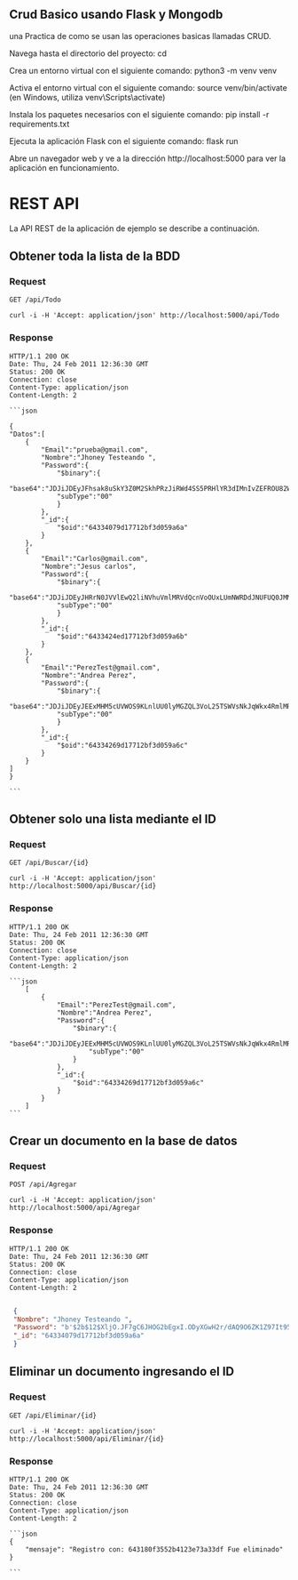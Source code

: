 
## Crud Basico usando Flask y Mongodb

una Practica de como se usan las operaciones basicas llamadas CRUD.

Navega hasta el directorio del proyecto: cd <directorio-NombreDelProyecto>

Crea un entorno virtual con el siguiente comando: python3 -m venv venv

Activa el entorno virtual con el siguiente comando: source venv/bin/activate (en Windows, utiliza venv\Scripts\activate)

Instala los paquetes necesarios con el siguiente comando: pip install -r requirements.txt

Ejecuta la aplicación Flask con el siguiente comando: flask run

Abre un navegador web y ve a la dirección http://localhost:5000 para ver la aplicación en funcionamiento.


# REST API

La API REST de la aplicación de ejemplo se describe a continuación.

## Obtener toda la lista de la BDD

### Request

`GET /api/Todo`

    curl -i -H 'Accept: application/json' http://localhost:5000/api/Todo

### Response

    HTTP/1.1 200 OK
    Date: Thu, 24 Feb 2011 12:36:30 GMT
    Status: 200 OK
    Connection: close
    Content-Type: application/json
    Content-Length: 2

    ```json

    {
    "Datos":[
        {
            "Email":"prueba@gmail.com",
            "Nombre":"Jhoney Testeando ",
            "Password":{
                "$binary":{
                "base64":"JDJiJDEyJFhsak8uSkY3Z0M2SkhPRzJiRWd4SS5PRHlYR3dIMnIvZEFROU82WksxWjk3SXQ5NWc0VzdP",
                "subType":"00"
                }
            },
            "_id":{
                "$oid":"64334079d17712bf3d059a6a"
            }
        },
        {
            "Email":"Carlos@gmail.com",
            "Nombre":"Jesus carlos",
            "Password":{
                "$binary":{
                "base64":"JDJiJDEyJHRrN0JVVlEwQ2liNVhuVmlMRVdQcnVoOUxLUmNWRDdJNUFUQ0JMM3NVNE93NEtRWjdzcWRt",
                "subType":"00"
                }
            },
            "_id":{
                "$oid":"6433424ed17712bf3d059a6b"
            }
        },
        {
            "Email":"PerezTest@gmail.com",
            "Nombre":"Andrea Perez",
            "Password":{
                "$binary":{
                "base64":"JDJiJDEyJEExMHM5cUVWOS9KLnlUU0lyMGZQL3VoL25TSWVsNkJqWkx4RmlMRVl5dU1vdzVjeHZqRHZt",
                "subType":"00"
                }
            },
            "_id":{
                "$oid":"64334269d17712bf3d059a6c"
            }
        }
    ]
    }

    ```


## Obtener solo una lista mediante el ID

### Request

`GET /api/Buscar/{id}`

    curl -i -H 'Accept: application/json' http://localhost:5000/api/Buscar/{id}
### Response

    HTTP/1.1 200 OK
    Date: Thu, 24 Feb 2011 12:36:30 GMT
    Status: 200 OK
    Connection: close
    Content-Type: application/json
    Content-Length: 2

    ```json
        [
            {
                "Email":"PerezTest@gmail.com",
                "Nombre":"Andrea Perez",
                "Password":{
                    "$binary":{
                        "base64":"JDJiJDEyJEExMHM5cUVWOS9KLnlUU0lyMGZQL3VoL25TSWVsNkJqWkx4RmlMRVl5dU1vdzVjeHZqRHZt",
                        "subType":"00"
                    }
                },
                "_id":{
                    "$oid":"64334269d17712bf3d059a6c"
                }
            }
        ]
    ```

## Crear un documento en la base de datos

### Request

`POST /api/Agregar`

    curl -i -H 'Accept: application/json' http://localhost:5000/api/Agregar
### Response

    HTTP/1.1 200 OK
    Date: Thu, 24 Feb 2011 12:36:30 GMT
    Status: 200 OK
    Connection: close
    Content-Type: application/json
    Content-Length: 2

   ```json

    {
    "Nombre": "Jhoney Testeando ",
    "Password": "b'$2b$12$XljO.JF7gC6JHOG2bEgxI.ODyXGwH2r/dAQ9O6ZK1Z97It95g4W7O'",
    "_id": "64334079d17712bf3d059a6a"
    }

   ```


## Eliminar un documento ingresando el ID

### Request

`GET /api/Eliminar/{id}`

    curl -i -H 'Accept: application/json' http://localhost:5000/api/Eliminar/{id}
### Response

    HTTP/1.1 200 OK
    Date: Thu, 24 Feb 2011 12:36:30 GMT
    Status: 200 OK
    Connection: close
    Content-Type: application/json
    Content-Length: 2

    ```json
    {
        "mensaje": "Registro con: 643180f3552b4123e73a33df Fue eliminado"
    }
    
    ```
